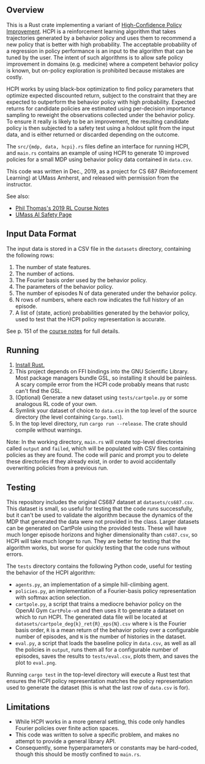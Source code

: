 ## Overview
This is a Rust crate implementing a variant of [High-Confidence Policy Improvement](http://proceedings.mlr.press/v37/thomas15.pdf).
HCPI is a reinforcement learning algorithm that takes trajectories generated by a behavior policy and uses them to recommend a new policy that is better with high probability.
The acceptable probability of a regression in policy performance is an input to the algorithm that can be tuned by the user.
The intent of such algorithms is to allow safe policy improvement in domains (e.g. medicine) where a competent behavior policy is known, but on-policy exploration is prohibited because mistakes are costly.

HCPI works by using black-box optimization to find policy parameters that optimize expected discounted return, subject to the constraint that they are expected to outperform the behavior policy with high probability.
Expected returns for candidate policies are estimated using per-decision importance sampling to reweight the observations collected under the behavior policy.
To ensure it really is likely to be an improvement, the resulting candidate policy is then subjected to a safety test using a holdout split from the input data, and is either returned or discarded depending on the outcome.

The `src/{mdp, data, hcpi}.rs` files define an interface for running HCPI, and `main.rs` contains an example of using HCPI to generate 10 improved policies for a small MDP using behavior policy data contained in `data.csv`.

This code was written in Dec., 2019, as a project for CS 687 (Reinforcement Learning) at UMass Amherst, and released with permission from the instructor.

See also:
- [Phil Thomas's 2019 RL Course Notes](https://people.cs.umass.edu/~pthomas/courses/CMPSCI_687_Fall2019/687_F19.pdf)
- [UMass AI Safety Page](https://aisafety.cs.umass.edu/)

## Input Data Format
The input data is stored in a CSV file in the `datasets` directory, containing the following rows:
1. The number of state features.
2. The number of actions.
3. The Fourier basis order used by the behavior policy.
4. The parameters of the behavior policy.
5. The number of episodes N of data generated under the behavior policy.
6. N rows of numbers, where each row indicates the full history of an episode.
7. A list of (state, action) probabilities generated by the behavior policy, used to test that the HCPI policy representation is accurate.

See p. 151 of the [course notes](https://people.cs.umass.edu/~pthomas/courses/CMPSCI_687_Fall2019/687_F19.pdf) for full details.

## Running
1. [Install Rust.](https://www.rust-lang.org/tools/install)
2. This project depends on FFI bindings into the GNU Scientific Library. Most package managers bundle GSL, so installing it should be painless. A scary compile error from the HCPI code probably means that rustc can't find the GSL.
3. (Optional) Generate a new dataset using `tests/cartpole.py` or some analogous RL code of your own.
4. Symlink your dataset of choice to `data.csv` in the top level of the source directory (the level containing `Cargo.toml`).
5. In the top level directory, run `cargo run --release`. The crate should compile without warnings.

Note: In the working directory, `main.rs` will create top-level directories called `output` and `failed`, which will be populated with CSV files containing policies as they are found. The code will panic and prompt you to delete these directories if they already exist, in order to avoid accidentally overwriting policies from a previous run.

## Testing
This repository includes the original CS687 dataset at `datasets/cs687.csv`. This dataset is small, so useful for testing that the code runs successfully, but it can't be used to validate the algorithm because the dynamics of the MDP that generated the data were not provided in the class. Larger datasets can be generated on CartPole using the provided tests. These will have much longer episode horizons and higher dimensionality than `cs687.csv`, so HCPI will take much longer to run. They are better for testing that the algorithm works, but worse for quickly testing that the code runs without errors.

The `tests` directory contains the following Python code, useful for testing the behavior of the HCPI algorithm:
- `agents.py`, an implementation of a simple hill-climbing agent.
- `policies.py`, an implementation of a Fourier-basis policy representation with softmax action selection.
- `cartpole.py`, a script that trains a mediocre behavior policy on the OpenAI Gym `CartPole-v0` and then uses it to generate a dataset on which to run HCPI. The generated data file will be located at `datasets/cartpole_deg{k}_ret{R}_eps{N}.csv` where `k` is the Fourier basis order, `R` is a mean return of the behavior policy over a configurable number of episodes, and `N` is the number of histories in the dataset.
- `eval.py`, a script that loads the baseline policy in `data.csv`, as well as all the policies in `output`, runs them all for a configurable number of episodes, saves the results to `tests/eval.csv`, plots them, and saves the plot to `eval.png`.

Running `cargo test` in the top-level directory will execute a Rust test that ensures the HCPI policy representation matches the  policy representation used to generate the dataset (this is what the last row of `data.csv` is for).

## Limitations
- While HCPI works in a more general setting, this code only handles Fourier policies over finite action spaces.
- This code was written to solve a specific problem, and makes no attempt to provide a general library API.
- Consequently, some hyperparameters or constants may be hard-coded, though this should be mostly confined to `main.rs`.

